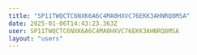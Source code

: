 ```yaml
---
title: "SP11TWQCTC6NXK6A6C4MA0HXVC76EKK3AHNRQ8MSA"
date: 2025-01-06T14:43:23.363Z
user: SP11TWQCTC6NXK6A6C4MA0HXVC76EKK3AHNRQ8MSA
layout: "users"
---
```

    